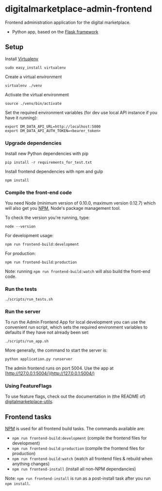 # digitalmarketplace-admin-frontend

Frontend administration application for the digital marketplace.

- Python app, based on the [Flask framework](http://flask.pocoo.org/)

## Setup

Install [Virtualenv](https://virtualenv.pypa.io/en/latest/)

```
sudo easy_install virtualenv
```

Create a virtual environment

 ```
 virtualenv ./venv
 ```

 Activate the virtual environment
 ```
 source ./venv/bin/activate
 ```

Set the required environment variables (for dev use local API instance if you
have it running):
```
export DM_DATA_API_URL=http://localhost:5000
export DM_DATA_API_AUTH_TOKEN=<bearer_token>
```


### Upgrade dependencies

Install new Python dependencies with pip

```pip install -r requirements_for_test.txt```

Install frontend dependencies with npm and gulp

```
npm install
```

### Compile the front-end code

You need Node (minimum version of 0.10.0, maximum version 0.12.7) which will also get you [NPM](npmjs.org), Node's package management tool.

To check the version you're running, type:

```
node --version
```

For development usage:

```
npm run frontend-build:development
```

For production:

```
npm run frontend-build:production
```

Note: running `npm run frontend-build:watch` will also build the front-end code.

### Run the tests

```
./scripts/run_tests.sh
```


### Run the server

To run the Admin Frontend App for local development you can use the convenient run
script, which sets the required environment variables to defaults if they have
not already been set:

```
./scripts/run_app.sh
```

More generally, the command to start the server is:
```
python application.py runserver
```

The admin frontend runs on port 5004. Use the app at [http://127.0.0.1:5004/](http://127.0.0.1:5004/)

### Using FeatureFlags

To use feature flags, check out the documentation in (the README of)
[digitalmarketplace-utils](https://github.com/alphagov/digitalmarketplace-utils#using-featureflags).

## Frontend tasks

[NPM](https://www.npmjs.org/) is used for all frontend build tasks. The commands available are:

- `npm run frontend-build:development` (compile the frontend files for development)
- `npm run frontend-build:production` (compile the frontend files for production)
- `npm run frontend-build:watch` (watch all frontend files & rebuild when anything changes)
- `npm run frontend-install` (install all non-NPM dependancies)

Note: `npm run frontend-install` is run as a post-install task after you run `npm install`.
